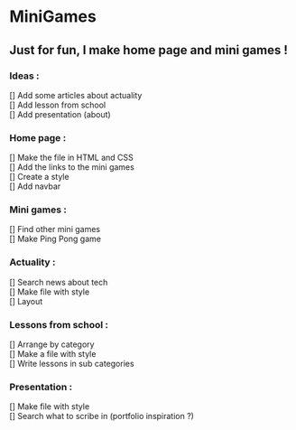 # MiniGames
## Just for fun, I make home page and mini games !

### Ideas :
[] Add some articles about actuality  
[] Add lesson from school  
[] Add presentation (about)  

### Home page :  
[] Make the file in HTML and CSS  
[] Add the links to the mini games  
[] Create a style  
[] Add navbar  

### Mini games :  
[] Find other mini games  
[] Make Ping Pong game  

### Actuality :  
[] Search news about tech  
[] Make file with style  
[] Layout  

### Lessons from school :  
[] Arrange by category  
[] Make a file with style  
[] Write lessons in sub categories  

### Presentation :  
[] Make file with style  
[] Search what to scribe in (portfolio inspiration ?)  
